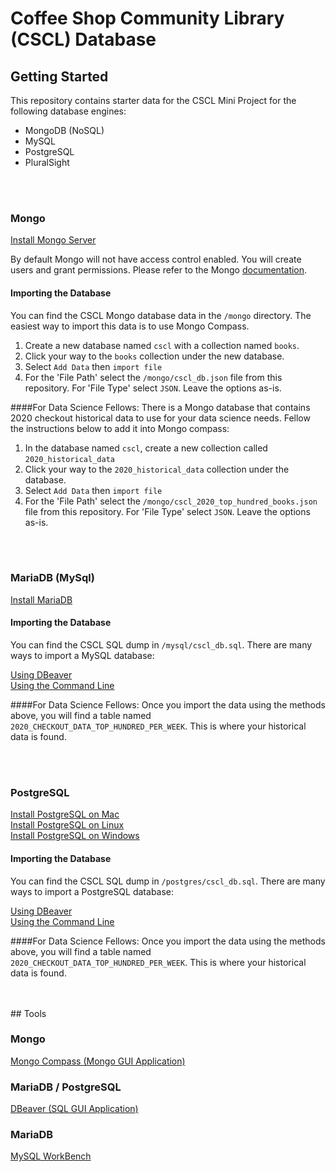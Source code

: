 # Coffee Shop Community Library (CSCL) Database
## Getting Started
This repository contains starter data for the CSCL Mini Project for the following database engines:
- MongoDB (NoSQL)
- MySQL
- PostgreSQL
- PluralSight

<br>
<br>

### Mongo
[Install Mongo Server](https://docs.mongodb.com/manual/installation/)  

By default Mongo will not have access control enabled.  You will create users and grant permissions. 
Please refer to the Mongo [documentation](https://docs.mongodb.com/manual/tutorial/manage-users-and-roles/index.html).

#### Importing the Database
You can find the CSCL Mongo database data in the `/mongo` directory. The easiest way to import this data is to use Mongo Compass.

1) Create a new database named `cscl` with a collection named `books`.
2) Click your way to the `books` collection under the new database.
3) Select `Add Data` then `import file`
4) For the 'File Path' select the `/mongo/cscl_db.json` file from this repository. For 'File Type' select `JSON`. Leave the options as-is.

####For Data Science Fellows:
There is a Mongo database that contains 2020 checkout historical data to use for your data science needs. Fellow the instructions below to add it into Mongo compass:

1) In the database named `cscl`, create a new collection called `2020_historical_data`
2) Click your way to the `2020_historical_data` collection under the database.
3) Select `Add Data` then `import file`
4) For the 'File Path' select the `/mongo/cscl_2020_top_hundred_books.json` file from this repository. For 'File Type' select `JSON`. Leave the options as-is.

<br>
<br>

### MariaDB (MySql)
[Install MariaDB](https://mariadb.com/get-started-with-mariadb/)

#### Importing the Database
You can find the CSCL SQL dump in `/mysql/cscl_db.sql`. There are many ways to import a MySQL database:

[Using DBeaver](https://dbeaver.com/docs/wiki/Backup-Restore/)  
[Using the Command Line](https://mariadb.com/kb/en/restoring-data-from-dump-files/)  

####For Data Science Fellows:
Once you import the data using the methods above, you will find a table named `2020_CHECKOUT_DATA_TOP_HUNDRED_PER_WEEK`. This is where your historical data is found.

<br>
<br>

### PostgreSQL
[Install PostgreSQL on Mac](https://www.postgresqltutorial.com/install-postgresql-macos/)  
[Install PostgreSQL on Linux](https://www.postgresqltutorial.com/install-postgresql-linux/)  
[Install PostgreSQL on Windows](https://www.postgresqltutorial.com/install-postgresql/)  

#### Importing the Database
You can find the CSCL SQL dump in `/postgres/cscl_db.sql`. There are many ways to import a PostgreSQL database:

[Using DBeaver](https://dbeaver.com/docs/wiki/Backup-Restore/)  
[Using the Command Line](https://www.postgresqltutorial.com/postgresql-restore-database/)


####For Data Science Fellows:
Once you import the data using the methods above, you will find a table named `2020_CHECKOUT_DATA_TOP_HUNDRED_PER_WEEK`. This is where your historical data is found.

<br>
<br>
## Tools

### Mongo
[Mongo Compass (Mongo GUI Application)](https://www.mongodb.com/try/download/compass)

### MariaDB / PostgreSQL
[DBeaver (SQL GUI Application)](https://dbeaver.io/)

### MariaDB
[MySQL WorkBench](https://dev.mysql.com/downloads/workbench/)